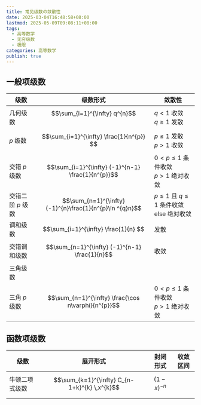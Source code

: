 ```yaml
---
title: 常见级数の敛散性
date: 2025-03-04T16:48:58+08:00
lastmod: 2025-05-09T09:08:11+08:00
tags:
  - 高等数学
  - 无穷级数
  - 极限
categories: 高等数学
publish: true
---
```


## 一般项级数

| 级数          | 级数形式                                                     | 敛散性                                   |
| ----------- | -------------------------------------------------------- | ------------------------------------- |
| 几何级数        | $$\sum_{i=1}^{\infty}  q^{n}$$<br>                       | $q < 1$ 收敛<br>$q\ge1$ 发散              |
| $p$ 级数      | $$\sum_{i=1}^{\infty} \frac{1}{n^{p}} $$                 | $p\le1$ 发散<br>$p>1$ 收敛                |
| 交错 $p$ 级数   | $$\sum_{i=1}^{\infty} (-1)^{n-1} \frac{1}{n^{p}}$$       | $0<p\leq 1$ 条件收敛<br>$p>1$ 绝对收敛        |
| 交错二阶 $p$ 级数 | $$\sum_{n=1}^{\infty} (-1)^{n}\frac{1}{n^{p}\ln ^{q}n}$$ | $p\leq1$ 且 $q\leq1$ 条件收敛<br>else 绝对收敛 |
| 调和级数        | $$\sum_{i=1}^{\infty} \frac{1}{n} $$                     | 发散                                    |
| 交错调和级数      | $$\sum_{n=1}^{\infty} (-1)^{n-1} \frac{1}{n}$$           | 收敛                                    |
| 三角级数        |                                                          |                                       |
| 三角 $p$ 级数   | $$\sum_{n=1}^{\infty} \frac{\cos n\varphi}{n^{p}}$$      | $0<p\leq 1$ 条件收敛<br>$p>1$ 绝对收敛        |

## 函数项级数

| 级数      | 展开形式                                          | 封闭形式           | 收敛区间 |
| ------- | --------------------------------------------- | -------------- | ---- |
| 牛顿二项式级数 | $$\sum_{k=1}^{\infty} C_{n-1+k}^{k} \,x^{k}$$ | $$(1-x)^{-n}$$ |      |
|         |                                               |                |      |
